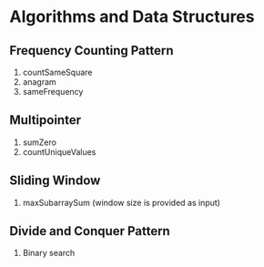 # Algorithms and Data Structures

## Frequency Counting Pattern
1. countSameSquare
2. anagram
3. sameFrequency

## Multipointer
1. sumZero
2. countUniqueValues

## Sliding Window
1. maxSubarraySum (window size is provided as input)

## Divide and Conquer Pattern
1. Binary search